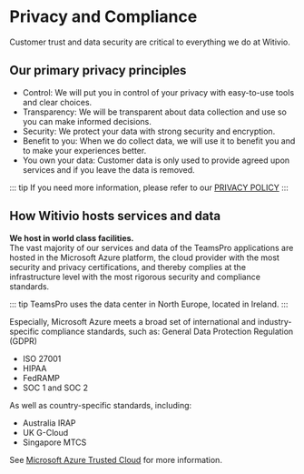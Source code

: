 # Privacy and Compliance

Customer trust and data security are critical to everything we do at Witivio.

## Our primary privacy principles

- Control: We will put you in control of your privacy with easy-to-use tools and clear choices.
- Transparency: We will be transparent about data collection and use so you can make informed decisions.
- Security: We protect your data with strong security and encryption.
- Benefit to you: When we do collect data, we will use it to benefit you and to make your experiences better.
- You own your data: Customer data is only used to provide agreed upon services and if you leave the data is removed.

::: tip
If you need more information, please refer to our [PRIVACY POLICY](https://www.teams-pro.com/en/privacy-policy/)
:::

## How Witivio hosts services and data

**We host in world class facilities.**  
The vast majority of our services and data of the TeamsPro applications are hosted in the Microsoft Azure platform, the cloud provider with the most security and privacy certifications, and thereby complies at the infrastructure level with the most rigorous security and compliance standards.  

::: tip
TeamsPro uses the data center in North Europe, located in Ireland.
:::

Especially, Microsoft Azure meets a broad set of international and industry-specific compliance standards, such as:
General Data Protection Regulation (GDPR)
- ISO 27001
- HIPAA
- FedRAMP
- SOC 1 and SOC 2

As well as country-specific standards, including:
- Australia IRAP
- UK G-Cloud
- Singapore MTCS

See [Microsoft Azure Trusted Cloud](https://azure.microsoft.com/en-us/overview/trusted-cloud/) for more information.

<Classification label="public" />
<Intercom />
<Hubspot />
<Clarity />
<GoogleAnalytics />